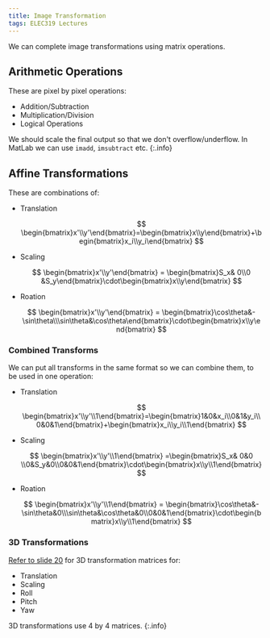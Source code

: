 ```yaml
---
title: Image Transformation
tags: ELEC319 Lectures
---
```

We can complete image transformations using matrix operations.

## Arithmetic Operations
These are pixel by pixel operations:

* Addition/Subtraction
* Multiplication/Division
* Logical Operations

We should scale the final output so that we don't overflow/underflow. In MatLab we can use `imadd`, `imsubtract` etc.
{:.info}

## Affine Transformations
These are combinations of:

* Translation
	
	$$
	\begin{bmatrix}x'\\y'\end{bmatrix}=\begin{bmatrix}x\\y\end{bmatrix}+\begin{bmatrix}x_i\\y_i\end{bmatrix}
	$$
* Scaling
	
	$$
	\begin{bmatrix}x'\\y'\end{bmatrix} = \begin{bmatrix}S_x& 0\\0 &S_y\end{bmatrix}\cdot\begin{bmatrix}x\\y\end{bmatrix}
	$$
* Roation
	
	$$
	\begin{bmatrix}x'\\y'\end{bmatrix} = \begin{bmatrix}\cos\theta&-\sin\theta\\\sin\theta&\cos\theta\end{bmatrix}\cdot\begin{bmatrix}x\\y\end{bmatrix}
	$$
	
### Combined Transforms
We can put all transforms in the same format so we can combine them, to be used in one operation:

* Translation
	
	$$
	\begin{bmatrix}x'\\y'\\1\end{bmatrix}=\begin{bmatrix}1&0&x_i\\0&1&y_i\\0&0&1\end{bmatrix}+\begin{bmatrix}x_i\\y_i\\1\end{bmatrix}
	$$
* Scaling
	
	$$
	\begin{bmatrix}x'\\y'\\1\end{bmatrix} =\begin{bmatrix}S_x& 0&0 \\0&S_y&0\\0&0&1\end{bmatrix}\cdot\begin{bmatrix}x\\y\\1\end{bmatrix}
	$$
* Roation
	
	$$
	\begin{bmatrix}x'\\y'\\1\end{bmatrix} = \begin{bmatrix}\cos\theta&-\sin\theta&0\\\sin\theta&\cos\theta&0\\0&0&1\end{bmatrix}\cdot\begin{bmatrix}x\\y\\1\end{bmatrix}
	$$

### 3D Transformations
[Refer to slide 20](https://canvas.liverpool.ac.uk/courses/59385/files/8207907/download?download_frd=1) for 3D transformation matrices for:

* Translation
* Scaling
* Roll
* Pitch
* Yaw

3D transformations use 4 by 4 matrices.
{:.info}